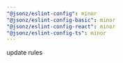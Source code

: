 ```yaml
---
"@jsonz/eslint-config": minor
"@jsonz/eslint-config-basic": minor
"@jsonz/eslint-config-react": minor
"@jsonz/eslint-config-ts": minor
---
```


update rules
